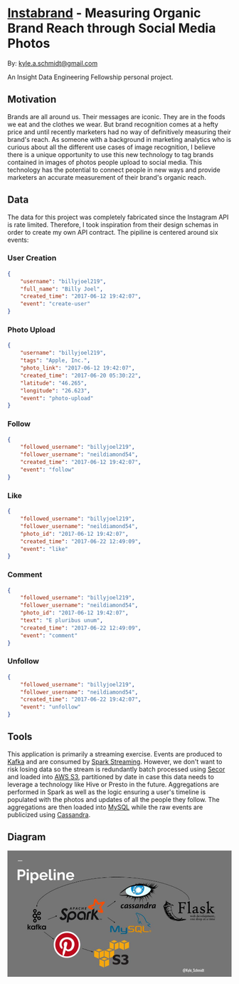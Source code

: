 # [Instabrand](www.instabrand.tech) - Measuring Organic Brand Reach through Social Media Photos
By: <kyle.a.schmidt@gmail.com>

An Insight Data Engineering Fellowship personal project.


## Motivation
Brands are all around us. Their messages are iconic. They are in the foods we eat and the clothes we wear.
But brand recognition comes at a hefty price and until recently marketers had no way of definitively measuring their brand's reach.
As someone with a background in marketing analytics who is curious about all the different use cases of image recognition, I believe there is a unique opportunity to use this new technology to tag brands contained in images of photos people upload to social media.
This technology has the potential to connect people in new ways and provide marketers an accurate measurement of their brand's organic reach.


## Data
The data for this project was completely fabricated since the Instagram API is rate limited.
Therefore, I took inspiration from their design schemas in order to create my own API contract.
The pipiline is centered around six events:


### User Creation
```json
{
    "username": "billyjoel219",
    "full_name": "Billy Joel",
    "created_time": "2017-06-12 19:42:07",
    "event": "create-user"
}
```

### Photo Upload
```json
{
    "username": "billyjoel219",
    "tags": "Apple, Inc.",
    "photo_link": "2017-06-12 19:42:07",
    "created_time": "2017-06-20 05:30:22",
    "latitude": "46.265",
    "longitude": "26.623",
    "event": "photo-upload"
}
```

### Follow
```json
{
    "followed_username": "billyjoel219",
    "follower_username": "neildiamond54",
    "created_time": "2017-06-12 19:42:07",
    "event": "follow"
}
```

### Like
```json
{
    "followed_username": "billyjoel219",
    "follower_username": "neildiamond54",
    "photo_id": "2017-06-12 19:42:07",
    "created_time": "2017-06-22 12:49:09",
    "event": "like"
}
```

### Comment
```json
{
    "followed_username": "billyjoel219",
    "follower_username": "neildiamond54",
    "photo_id": "2017-06-12 19:42:07",
    "text": "E pluribus unum",
    "created_time": "2017-06-22 12:49:09",
    "event": "comment"
}
```

### Unfollow
```json
{
    "followed_username": "billyjoel219",
    "follower_username": "neildiamond54",
    "created_time": "2017-06-22 19:42:07",
    "event": "unfollow"
}
```

## Tools
This application is primarily a streaming exercise.
Events are produced to [Kafka](https://kafka.apache.org/) and are consumed by [Spark Streaming](https://spark.apache.org/streaming/). However, we don't want to risk losing data so the stream is redundantly batch processed using [Secor](https://github.com/pinterest/secor) and loaded into [AWS S3](https://aws.amazon.com/s3/), partitioned by date in case this data needs to leverage a technology like Hive or Presto in the future.
Aggregations are performed in Spark as well as the logic ensuring a user's timeline is populated with the photos and updates of all the people they follow.
The aggregations are then loaded into [MySQL](https://www.mysql.com/) while the raw events are publicized using [Cassandra](http://cassandra.apache.org/).

## Diagram
![Process Diagram](./notes/Process_Diagram.jpg)
